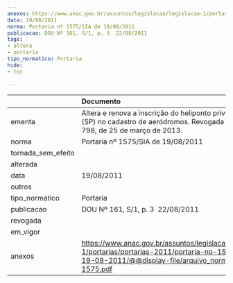```yaml
---
anexos: https://www.anac.gov.br/assuntos/legislacao/legislacao-1/portarias/portarias-2011/portaria-no-1575-sia-de-19-08-2011/@@display-file/arquivo_norma/PA2011-1575.pdf
data: 19/08/2011
norma: Portaria nº 1575/SIA de 19/08/2011
publicacao: DOU Nº 161, S/1, p. 3  22/08/2011
tags:
- altera
- portaria
tipo_normatico: Portaria
hide: 
- toc 
 
---
```


|                    | Documento                                                                                                                                                         |
|:-------------------|:------------------------------------------------------------------------------------------------------------------------------------------------------------------|
| ementa             | Altera e renova a inscrição do heliponto privado Plaza JK (SP) no cadastro de aeródromos. Revogada pela Portaria 798, de 25 de março de 2013.                     |
| norma              | Portaria nº 1575/SIA de 19/08/2011                                                                                                                                |
| tornada_sem_efeito |                                                                                                                                                                   |
| alterada           |                                                                                                                                                                   |
| data               | 19/08/2011                                                                                                                                                        |
| outros             |                                                                                                                                                                   |
| tipo_normatico     | Portaria                                                                                                                                                          |
| publicacao         | DOU Nº 161, S/1, p. 3  22/08/2011                                                                                                                                 |
| revogada           |                                                                                                                                                                   |
| em_vigor           |                                                                                                                                                                   |
| anexos             | https://www.anac.gov.br/assuntos/legislacao/legislacao-1/portarias/portarias-2011/portaria-no-1575-sia-de-19-08-2011/@@display-file/arquivo_norma/PA2011-1575.pdf |